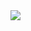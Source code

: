  <!--
 ### Hi there 👋

- 🔭  I’m currently working on: [Nanyang Technological University, Singapore](https://www.ntu.edu.sg/Pages/home.aspx)
- 🌱 I'm currently learning: Cooking
- 📫  How to reach me: [yizheng.huang@ntu.edu.sg](mailto:yizheng.huang@ntu.edu.sg) 
-->

<img align="left" src="https://github-readme-stats.vercel.app/api?username=huangyz0918&show_icons=true&icon_color=000000&text_color=000000&bg_color=ffffff&hide_title=false&title_color=000000" />
